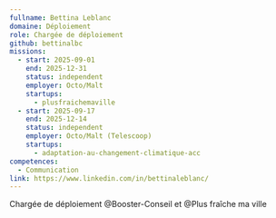 ```yaml
---
fullname: Bettina Leblanc
domaine: Déploiement
role: Chargée de déploiement
github: bettinalbc
missions:
  - start: 2025-09-01
    end: 2025-12-31
    status: independent
    employer: Octo/Malt
    startups:
      - plusfraichemaville
  - start: 2025-09-17
    end: 2025-12-14
    status: independent
    employer: Octo/Malt (Telescoop)
    startups:
      - adaptation-au-changement-climatique-acc
competences:
  - Communication
link: https://www.linkedin.com/in/bettinaleblanc/
---
```

Chargée de déploiement @Booster-Conseil et @Plus fraîche ma ville